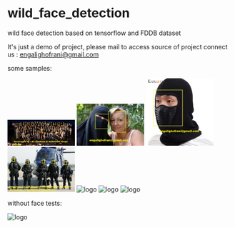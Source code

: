 # wild_face_detection
wild face detection based on tensorflow and FDDB dataset

It's just a demo of project, please mail to access source of project
connect us : engalighofrani@gmail.com


some samples:

<img  src="https://github.com/alighofrani95/wild_face_detection/blob/master/oscar.jpg" alt="logo" style="max-width:30%;"/>

<img  src="https://github.com/alighofrani95/wild_face_detection/blob/master/amber-rashidi-and-vikki-crook-data.jpg" alt="logo" style="max-width:30%;"/>


<img  src="https://github.com/alighofrani95/wild_face_detection/blob/master/Caps-cap-men-neck-warmer-beanie-scarfs-black-helmet-balaclava-motorcycle-full-face-mask-Hats-moto.jpg" alt="logo" style="max-width:30%;"/>


<img  src="https://github.com/alighofrani95/wild_face_detection/blob/master/image-170048-galleryV9-hjmg-170048.jpg" alt="logo" style="max-width:30%;"/>


<img  src="https://github.com/alighofrani95/wild_face_detection/blob/master/https://github.com/alighofrani95/wild_face_detection/blob/master/photo_2018-12-13_10-15-10.jpg" alt="logo" style="max-width:30%;"/>

<img  src="https://github.com/alighofrani95/wild_face_detection/blob/master/https://github.com/alighofrani95/wild_face_detection/blob/master/photo_2018-12-13_10-15-10.jpg" alt="logo" style="max-width:30%;"/>

<img  src="https://github.com/alighofrani95/wild_face_detection/blob/master/https://github.com/alighofrani95/wild_face_detection/blob/master/c-men-squad-london.jpg" alt="logo" style="max-width:30%;"/>



without face tests:

<img  src="https://github.com/alighofrani95/wild_face_detection/blob/master/https://github.com/alighofrani95/wild_face_detection/blob/master/ANC_BRRR_NEW_PS_no_shadow_grande.jpg" alt="logo" style="max-width:30%;"/>


